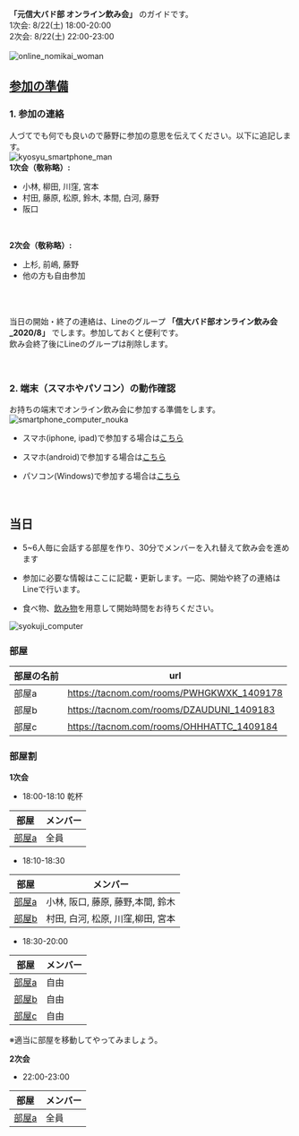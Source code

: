 **「元信大バド部 オンライン飲み会」** のガイドです。 <br>
1次会: 8/22(土) 18:00-20:00 <br>
2次会: 8/22(土) 22:00-23:00 <br>
<br>
![online_nomikai_woman](https://user-images.githubusercontent.com/12508784/88452748-36edde00-ce9c-11ea-820a-3ae08c8d1f19.png)
<br>

## [参加の準備](/junbi.md)
### 1. 参加の連絡
人づてでも何でも良いので藤野に参加の意思を伝えてください。以下に追記します。<br>
![kyosyu_smartphone_man](https://user-images.githubusercontent.com/12508784/88452758-3bb29200-ce9c-11ea-9c5d-085366b04b9e.png)
<br>
**1次会（敬称略）:**
- 小林, 柳田, 川窪, 宮本
- 村田, 藤原, 松原, 鈴木, 本間, 白河, 藤野
- 阪口
<br>

**2次会（敬称略）:**
- 上杉, 前嶋, 藤野
- 他の方も自由参加

<br>
<br>

当日の開始・終了の連絡は、Lineのグループ **「信大バド部オンライン飲み会_2020/8」** でします。参加しておくと便利です。 <br>
飲み会終了後にLineのグループは削除します。<br>
<br>
<br>

### 2. 端末（スマホやパソコン）の動作確認
お持ちの端末でオンライン飲み会に参加する準備をします。<br>
![smartphone_computer_nouka](https://user-images.githubusercontent.com/12508784/88452751-39503800-ce9c-11ea-868e-f8975044d18c.png)
<br>

- スマホ(iphone, ipad)で参加する場合は[こちら](/tanmatsu_check/ios.md)

- スマホ(android)で参加する場合は[こちら](/tanmatsu_check/android.md)

- パソコン(Windows)で参加する場合は[こちら](/tanmatsu_check/windows.md)

<br>


## 当日

- 5~6人毎に会話する部屋を作り、30分でメンバーを入れ替えて飲み会を進めます<br>

- 参加に必要な情報はここに記載・更新します。一応、開始や終了の連絡はLineで行います。<br>

- 食べ物、[飲み物](https://www.amazon.co.jp/s?k=%E5%A4%A7%E4%BA%94%E9%83%8E&__mk_ja_JP=%E3%82%AB%E3%82%BF%E3%82%AB%E3%83%8A&ref=nb_sb_noss_2)を用意して開始時間をお待ちください。<br>

![syokuji_computer](https://user-images.githubusercontent.com/12508784/88452753-39503800-ce9c-11ea-9dd7-8bdbafeffddb.png)
<br>
### 部屋

|  部屋の名前  |  url  |
| ---- | ---- |
|  部屋a  |  https://tacnom.com/rooms/PWHGKWXK_1409178  |
|  部屋b  |  https://tacnom.com/rooms/DZAUDUNI_1409183  |
|  部屋c  |  https://tacnom.com/rooms/OHHHATTC_1409184  |

### 部屋割

**1次会**
- 18:00-18:10 乾杯

|  部屋  |  メンバー  |
| ---- | ---- |
|  [部屋a](https://tacnom.com/rooms/PWHGKWXK_1409178)  |  全員  |

- 18:10-18:30

|  部屋  |  メンバー  |
| ---- | ---- |
|  [部屋a](https://tacnom.com/rooms/PWHGKWXK_1409178)  |  小林, 阪口, 藤原, 藤野,本間, 鈴木  |
|  [部屋b](https://tacnom.com/rooms/DZAUDUNI_1409183)  |  村田, 白河, 松原, 川窪,柳田, 宮本  |

- 18:30-20:00

|  部屋  |  メンバー  |
| ---- | ---- |
|  [部屋a](https://tacnom.com/rooms/PWHGKWXK_1409178)  |  自由  |
|  [部屋b](https://tacnom.com/rooms/DZAUDUNI_1409183)  |  自由  |
|  [部屋c](https://tacnom.com/rooms/OHHHATTC_1409184)  |  自由  |

※適当に部屋を移動してやってみましょう。


**2次会**
- 22:00-23:00

|  部屋  |  メンバー  |
| ---- | ---- |
|  [部屋a](https://tacnom.com/rooms/PWHGKWXK_1409178)  |  全員  |





